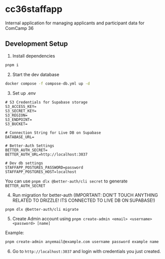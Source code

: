 # cc36staffapp

Internal application for managing applicants and participant data for ComCamp 36

## Development Setup

1. Install dependencies

```bash
pnpm i
```

2. Start the dev database

```bash
docker compose -f compose-db.yml up -d
```

3. Set up .env

```
# S3 Credentials for Supabase storage
S3_ACCESS_KEY=
S3_SECRET_KEY=
S3_REGION=
S3_ENDPOINT=
S3_BUCKET=

# Connection String for Live DB on Supabase
DATABASE_URL=

# Better-Auth Settings
BETTER_AUTH_SECRET=
BETTER_AUTH_URL=http://localhost:3037

# Dev db settings
STAFFAPP_POSTGRES_PASSWORD=password
STAFFAPP_POSTGRES_HOST=localhost
```

You can use `pnpm dlx @better-auth/cli secret` to generate `BETTER_AUTH_SECRET`

4. Run migration for better-auth (IMPORTANT: DON'T TOUCH ANYTHING RELATED TO DRIZZLE! ITS CONNECTED TO LIVE DB ON SUPABASE!)

```bash
pnpm dlx @better-auth/cli migrate
```

5. Create Admin account using `pnpm create-admin <email> <username> <password> [name]`

Example:

```bash
pnpm create-admin anyemail@example.com username password example name
```

6. Go to `http://localhost:3037` and login with credentials you just created.
